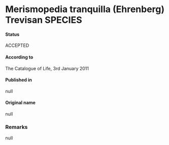 # Merismopedia tranquilla (Ehrenberg) Trevisan SPECIES

#### Status
ACCEPTED

#### According to
The Catalogue of Life, 3rd January 2011

#### Published in
null

#### Original name
null

### Remarks
null